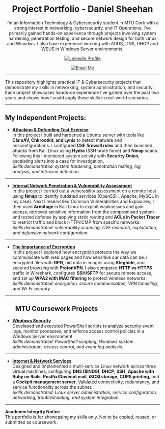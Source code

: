 <h1 align="center">Project Portfolio - Daniel Sheehan</h1>

<p align="center">
I’m an Information Technology & Cybersecurity student in MTU Cork with a strong interest in networking, cybersecurity, and IT Operations.  
I’ve primarily gained hands-on experience through projects involving system hardening, penetration testing, and secure network design for both Linux and Winodws. I also have experience working with ADDS, DNS, DHCP and WSUS in Windows Server environments.
</p>


<p align="center">
  <a href="https://www.linkedin.com/in/daniel-sheehan-8a9b801bb">
    <img src="https://cdn.worldvectorlogo.com/logos/linkedin-icon-2.svg" alt="LinkedIn Profile" width="50"/>
  </a>
</p>

<p align="center">
  <a href="mailto:danielsheehan2020@gmail.com">
    <img src="https://img.shields.io/badge/Email-danielsheehan2020%40gmail.com-blue?style=for-the-badge&logo=gmail&logoColor=white" alt="Email Me"/>
  </a>
</p>

---





This repository highlights practical IT & Cybersecurity projects that demonstrate my skills in networking, system administration, and security. Each project showcases hands-on experience I've gained over the past two years and shows how I could apply these skills in real-world scenarios.

---

## My Independent Projects:

- **[Attacking & Defending Test Exercise](Attacking%20&%20Defending%20Test%20Exercise.pdf)**  
  In this project I built and hardened a Ubuntu server with tools like **ClamAV, Chkrootkit, and Lynis** to detect malware and misconfigurations. I configured **CSF firewall rules** and then launched attacks from Kali Linux using **Hydra** (SSH brute force) and **Nmap** scans. Following this I monitored system activity with **Security Onion**, escalating alerts into a case for investigation.  
  *Skills demonstrated: system hardening, penetration testing, log analysis, and intrusion detection.*

---

- **[Internal Network Penetration & Vulnerability Assessment](Internal%20Network%20Penetration%20&%20Vulnerability%20Assessment.pdf)**  
  In this project I carried out a vulnerability assessment on a remote host using **Nmap** to identify outdated services (OpenSSH, Apache, MySQL in my case). Next I researched Common Vulnerabilities and Exposures, I then used **Armitage** in Kali Linux to exploit weaknesses and gain access, retrieved sensitive information from the compromised system and tested defense by applying static routing and **ACLs in Packet Tracer** to restrict traffic and block HTTP/ICMP from specific networks.  
  *Skills demonstrated: vulnerability scanning, CVE research, exploitation, and defensive network configuration.*

---

- **[The Importance of Encryption](The%20Importance%20of%20Encryption.pdf)**  
  In this project I explored how encryption protects the way we communicate with web pages and how sensitive our data can be. I encrypted files with **GPG**, hid data in images using **Steghide**, and secured browsing with **ProtonVPN**. I also compared **HTTP vs HTTPS** traffic in Wireshark, configured **SSH/SFTP** for secure remote access, and set up **WPA2 with MAC filtering** to protect wireless networks.  
  *Skills demonstrated: encryption, secure communication, VPN tunneling, and Wi-Fi security.*

---

## <img src="./mtu-logo.png" alt="MTU Logo" width="28" style="vertical-align:middle;"/> MTU Coursework Projects

 
- **[Windows Security](Windows%20Security%20Assignment%20Daniel%20Sheehan%20Submission.pdf)**  
  Developed and executed PowerShell scripts to analyze security event logs, monitor processes, and enforce access control policies in a Windows Server environment.  
  *Skills demonstrated: PowerShell scripting, Windows system administration, access control, and event log analysis.*  

---  

- **[Internet & Network Services](Internet%20Network%20Services%20Assignment%20Daniel%20Sheehan%20Submission.pdf)**  
  Designed and implemented a multi-service Linux network across three virtual machines, configuring **DNS (BIND9)**, **DHCP**, **SSH**, **Apache with Ruby on Rails**, **Postfix/Dovecot mail**, **iSCSI storage**, **CUPS printing**, and a **Cockpit management server**. Validated connectivity, redundancy, and service functionality across the subnet.  
  *Skills demonstrated: Linux server administration, service configuration, networking, troubleshooting, and system integration.*  

---


**Academic Integrity Notice**  
This portfolio is for showcasing my skills only. Not to be copied, reused, or submitted as coursework.
